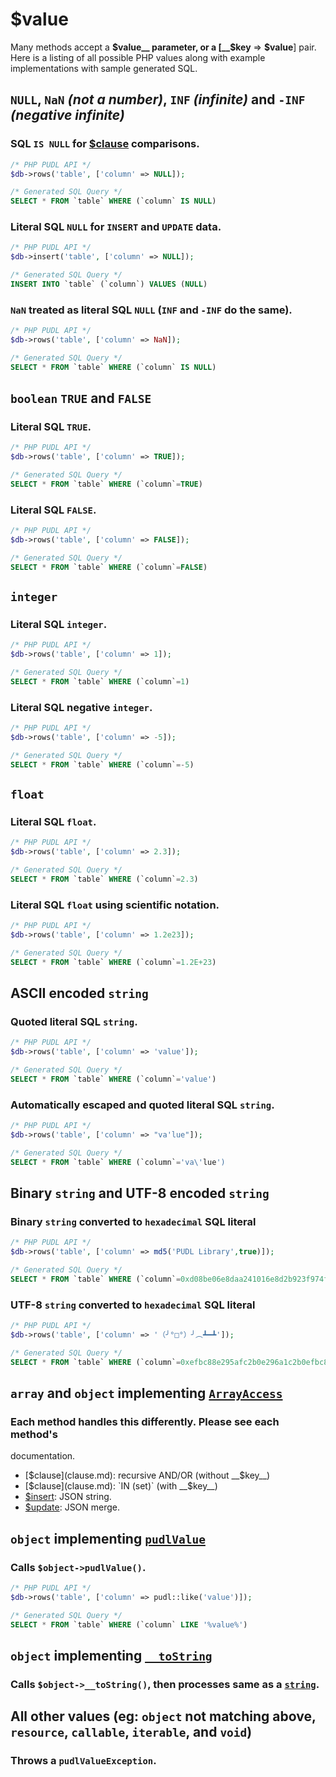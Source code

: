 # $value

Many methods accept a __$value__ parameter, or a [__$key__ => __$value__] pair.
Here is a listing of all possible PHP values along with example implementations
with sample generated SQL.




## `NULL`, `NaN` _(not a number)_, `INF` _(infinite)_ and `-INF` _(negative infinite)_
### SQL `IS NULL` for [$clause](clause.md) comparisons.
```php
/* PHP PUDL API */
$db->rows('table', ['column' => NULL]);
```
```sql
/* Generated SQL Query */
SELECT * FROM `table` WHERE (`column` IS NULL)
```

### Literal SQL `NULL` for `INSERT` and `UPDATE` data.
```php
/* PHP PUDL API */
$db->insert('table', ['column' => NULL]);
```
```sql
/* Generated SQL Query */
INSERT INTO `table` (`column`) VALUES (NULL)
```

### `NaN` treated as literal SQL `NULL` (`INF` and `-INF` do the same).
```php
/* PHP PUDL API */
$db->rows('table', ['column' => NaN]);
```
```sql
/* Generated SQL Query */
SELECT * FROM `table` WHERE (`column` IS NULL)
```




## `boolean` `TRUE` and `FALSE`
### Literal SQL `TRUE`.
```php
/* PHP PUDL API */
$db->rows('table', ['column' => TRUE]);
```
```sql
/* Generated SQL Query */
SELECT * FROM `table` WHERE (`column`=TRUE)
```

### Literal SQL `FALSE`.
```php
/* PHP PUDL API */
$db->rows('table', ['column' => FALSE]);
```
```sql
/* Generated SQL Query */
SELECT * FROM `table` WHERE (`column`=FALSE)
```





## `integer`
### Literal SQL `integer`.
```php
/* PHP PUDL API */
$db->rows('table', ['column' => 1]);
```
```sql
/* Generated SQL Query */
SELECT * FROM `table` WHERE (`column`=1)
```

### Literal SQL negative `integer`.
```php
/* PHP PUDL API */
$db->rows('table', ['column' => -5]);
```
```sql
/* Generated SQL Query */
SELECT * FROM `table` WHERE (`column`=-5)
```




## `float`
### Literal SQL `float`.
```php
/* PHP PUDL API */
$db->rows('table', ['column' => 2.3]);
```
```sql
/* Generated SQL Query */
SELECT * FROM `table` WHERE (`column`=2.3)
```

### Literal SQL `float` using scientific notation.
```php
/* PHP PUDL API */
$db->rows('table', ['column' => 1.2e23]);
```
```sql
/* Generated SQL Query */
SELECT * FROM `table` WHERE (`column`=1.2E+23)
```




## ASCII encoded `string`
### Quoted literal SQL `string`.
```php
/* PHP PUDL API */
$db->rows('table', ['column' => 'value']);
```
```sql
/* Generated SQL Query */
SELECT * FROM `table` WHERE (`column`='value')
```

### Automatically escaped and quoted literal SQL `string`.
```php
/* PHP PUDL API */
$db->rows('table', ['column' => "va'lue"]);
```
```sql
/* Generated SQL Query */
SELECT * FROM `table` WHERE (`column`='va\'lue')
```




## Binary `string` and UTF-8 encoded `string`
### Binary `string` converted to `hexadecimal` SQL literal
```php
/* PHP PUDL API */
$db->rows('table', ['column' => md5('PUDL Library',true)]);
```
```sql
/* Generated SQL Query */
SELECT * FROM `table` WHERE (`column`=0xd08be06e8daa241016e8d2b923f974f3)
```

### UTF-8 `string` converted to `hexadecimal` SQL literal
```php
/* PHP PUDL API */
$db->rows('table', ['column' => '（╯°□°）╯︵┻━┻']);
```
```sql
/* Generated SQL Query */
SELECT * FROM `table` WHERE (`column`=0xefbc88e295afc2b0e296a1c2b0efbc89e295afefb8b5e294bbe29481e294bb)
```




## `array` and `object` implementing [`ArrayAccess`](http://php.net/manual/en/class.arrayaccess.php)
### Each method handles this differently. Please see each method's
documentation.
* [$clause](clause.md): recursive AND/OR (without __$key__)
* [$clause](clause.md): `IN (set)` (with __$key__)
* [$insert](insert.md): JSON string.
* [$update](update.md): JSON merge.




## `object` implementing [`pudlValue`](pudlValue/pudlValue.md)
### Calls `$object->pudlValue()`.
```php
/* PHP PUDL API */
$db->rows('table', ['column' => pudl::like('value')]);
```
```sql
/* Generated SQL Query */
SELECT * FROM `table` WHERE (`column` LIKE '%value%')
```




## `object` implementing [`__toString`](http://php.net/manual/en/language.oop5.magic.php#object.tostring)
### Calls `$object->__toString()`, then processes same as a [`string`](#ascii-encoded-string).




## All other values (eg: `object` not matching above, `resource`, `callable`, `iterable`, and `void`)
### Throws a `pudlValueException`.
